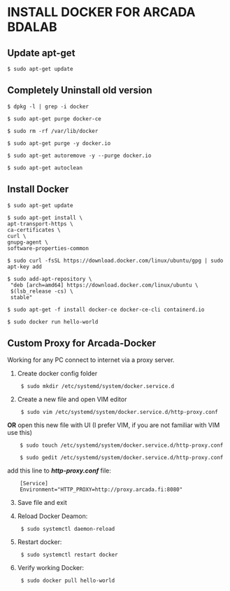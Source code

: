 # INSTALL DOCKER FOR ARCADA BDALAB  

## Update apt-get 

    $ sudo apt-get update 


## Completely Uninstall old version

    $ dpkg -l | grep -i docker

    $ sudo apt-get purge docker-ce

    $ sudo rm -rf /var/lib/docker

    $ sudo apt-get purge -y docker.io

    $ sudo apt-get autoremove -y --purge docker.io

    $ sudo apt-get autoclean

## Install Docker 

    $ sudo apt-get update 

    $ sudo apt-get install \
    apt-transport-https \
    ca-certificates \
    curl \
    gnupg-agent \
    software-properties-common

    $ sudo curl -fsSL https://download.docker.com/linux/ubuntu/gpg | sudo apt-key add 
    
    $ sudo add-apt-repository \
     "deb [arch=amd64] https://download.docker.com/linux/ubuntu \
     $(lsb_release -cs) \
     stable"

    $ sudo apt-get -f install docker-ce docker-ce-cli containerd.io
    
    $ sudo docker run hello-world


## Custom Proxy for Arcada-Docker

 Working for any PC connect to internet via a proxy server. 

1. Create docker config folder

        $ sudo mkdir /etc/systemd/system/docker.service.d
 
2. Create a new file and open VIM editor

        $ sudo vim /etc/systemd/system/docker.service.d/http-proxy.conf
 
**OR** open this new file with UI (I prefer VIM, if you are not familiar with VIM use this)
 
        $ sudo touch /etc/systemd/system/docker.service.d/http-proxy.conf 
 
        $ sudo gedit /etc/systemd/system/docker.service.d/http-proxy.conf 
 
 add this line to ***http-proxy.conf*** file: 
 
        [Service]
        Environment="HTTP_PROXY=http://proxy.arcada.fi:8080"
        
3. Save file and exit

 
4. Reload Docker Deamon: 
 
        $ sudo systemctl daemon-reload
 
5. Restart docker: 
 
        $ sudo systemctl restart docker
 
6. Verify working Docker: 
 
        $ sudo docker pull hello-world
 
